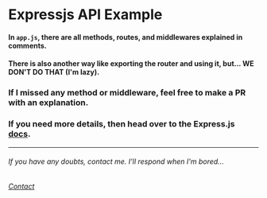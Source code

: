 # Expressjs API Example

#### In `app.js`, there are all methods, routes, and middlewares explained in comments.

#### There is also another way like exporting the router and using it, but...  **WE DON'T DO THAT** (I'm lazy).

### If I missed any method or middleware, feel free to make a PR with an explanation.

### If you need more details, then head over to the Express.js [docs](https://expressjs.com).

---

###### If you have any doubts, contact me. I'll respond when I'm bored...
###### [Contact](https://github.com/IRON-M4N)
